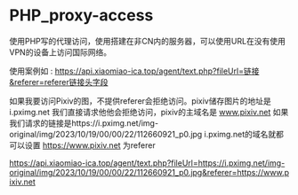# PHP_proxy-access
使用PHP写的代理访问，使用搭建在非CN内的服务器，可以使用URL在没有使用VPN的设备上访问国际网络。

使用案例如 :
https://api.xiaomiao-ica.top/agent/text.php?fileUrl=链接&referer=referer链接头字段


如果我要访问Pixiv的图，不提供referer会拒绝访问。pixiv储存图片的地址是 i.pximg.net 我们直接请求他他会拒绝访问，pixiv的主域名是 www.pixiv.net
如果我们请求的链接是https://i.pximg.net/img-original/img/2023/10/19/00/00/22/112660921_p0.jpg i.pximg.net的域名就都可以设置 https://www.pixiv.net 为referer

https://api.xiaomiao-ica.top/agent/text.php?fileUrl=https://i.pximg.net/img-original/img/2023/10/19/00/00/22/112660921_p0.jpg&referer=https://www.pixiv.net
